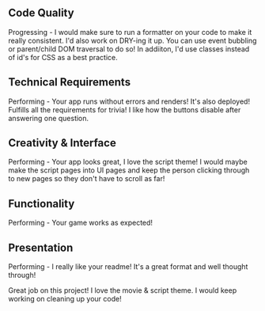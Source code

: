 ## Code Quality

Progressing - I would make sure to run a formatter on your code to make it really consistent. I'd also work on DRY-ing it up. You can use event bubbling or parent/child DOM traversal to do so! In addiiton, I'd use classes instead of id's for CSS as a best practice.

## Technical Requirements

Performing - Your app runs without errors and renders! It's also deployed! Fulfills all the requirements for trivia! I like how the buttons disable after answering one question.

## Creativity & Interface

Performing - Your app looks great, I love the script theme! I would maybe make the script pages into UI pages and keep the person clicking through to new pages so they don't have to scroll as far!

## Functionality

Performing - Your game works as expected!

## Presentation

Performing - I really like your readme! It's a great format and well thought through!

Great job on this project! I love the movie & script theme. I would keep working on cleaning up your code!